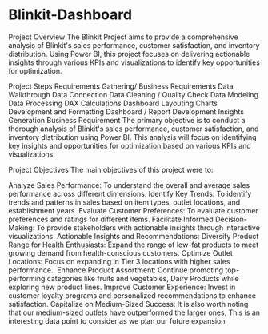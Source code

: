 # Blinkit-Dashboard
Project Overview
The Blinkit Project aims to provide a comprehensive analysis of Blinkit's sales performance, customer satisfaction, and inventory distribution. Using Power BI, this project focuses on delivering actionable insights through various KPIs and visualizations to identify key opportunities for optimization.

Project Steps
Requirements Gathering/ Business Requirements
Data Walkthrough
Data Connection
Data Cleaning / Quality Check
Data Modeling
Data Processing
DAX Calculations
Dashboard Layouting
Charts Development and Formatting
Dashboard / Report Development
Insights Generation
Business Requirement
The primary objective is to conduct a thorough analysis of Blinkit's sales performance, customer satisfaction, and inventory distribution using Power BI. This analysis will focus on identifying key insights and opportunities for optimization based on various KPIs and visualizations.

Project Objectives
The main objectives of this project were to:

Analyze Sales Performance: To understand the overall and average sales performance across different dimensions.
Identify Key Trends: To identify trends and patterns in sales based on item types, outlet locations, and establishment years.
Evaluate Customer Preferences: To evaluate customer preferences and ratings for different items.
Facilitate Informed Decision-Making: To provide stakeholders with actionable insights through interactive visualizations.
Actionable Insights and Recommendations:
Diversify Product Range for Health Enthusiasts: Expand the range of low-fat products to meet growing demand from health-conscious customers.
Optimize Outlet Locations: Focus on expanding in Tier 3 locations with higher sales performance..
Enhance Product Assortment: Continue promoting top-performing categories like fruits and vegetables, Dairy Products while exploring new product lines.
Improve Customer Experience: Invest in customer loyalty programs and personalized recommendations to enhance satisfaction.
Capitalize on Medium-Sized Success: It is also worth noting that our medium-sized outlets have outperformed the larger ones, This is an interesting data point to consider as we plan our future expansion
